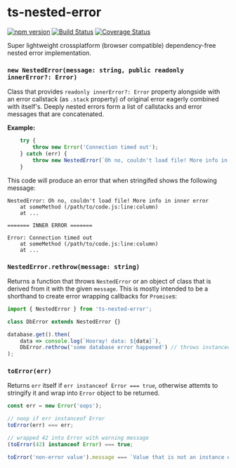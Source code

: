 # ts-nested-error

[![npm version](https://badge.fury.io/js/ts-nested-error.svg)](https://badge.fury.io/js/ts-nested-error)
[![Build Status](https://travis-ci.com/Veetaha/ts-nested-error.svg?branch=master)](https://travis-ci.com/Veetaha/ts-nested-error)
[![Coverage Status](https://coveralls.io/repos/github/Veetaha/ts-nested-error/badge.svg?branch=master)](https://coveralls.io/github/Veetaha/ts-nested-error?branch=master)

Super lightweight crossplatform (browser compatible) dependency-free nested error implementation.

### `new NestedError(message: string, public readonly innerError?: Error)`

Class that provides `readonly innerError?: Error` property alongside with an error callstack (as `.stack` property) of original error eagerly
combined with itself's. Deeply nested errors
form a list of callstacks and error messages that are concatenated.

**Example:**

```ts
    try {
        throw new Error('Connection timed out');
    } catch (err) {
        throw new NestedError(`Oh no, couldn't load file! More info in inner error`, err);
    }
```

This code will produce an error that when stringifed shows the following message:
```
NestedError: Oh no, couldn't load file! More info in inner error
    at someMethod (/path/to/code.js:line:column)
    at ...

======= INNER ERROR =======

Error: Connection timed out
    at someMethod (/path/to/code.js:line:column)
    at ...
```

### `NestedError.rethrow(message: string)` 
Returns a function that throws `NestedError` or an object
of class that is derived from it with the given `message`.
This is mostly intended to be a shorthand to create error wrapping callbacks
for `Promise`s:

```ts
import { NestedError } from 'ts-nested-error';

class DbError extends NestedError {}

database.get().then(
    data => console.log(`Hooray! data: ${data}`),
    DbError.rethrow('some database error happened') // throws instanceof DbError
);
```

### `toError(err)`

Returns `err` itself if `err instanceof Error === true`, otherwise attemts to
stringify it and wrap into `Error` object to be returned.

```ts
const err = new Error('oops');

// noop if err instanceof Error
toError(err) === err; 

// wrapped 42 into Error with warning message
(toError(42) instanceof Error) === true; 

toError('non-error value').message === `Value that is not an instance of Error was thrown: non-error value`

```

